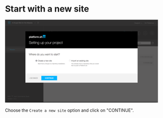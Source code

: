 # Start with a new site

![Setting Up Your Project With a New Site](/images/02-setting-up-your-project-new-site.png)

Choose the ``Create a new site`` option and click on "CONTINUE".